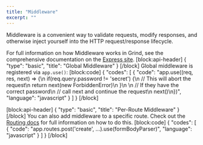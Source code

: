 ```yaml
---
title: "Middleware"
excerpt: ""
---
```

Middleware is a convenient way to validate requests, modify responses, and otherwise inject yourself into the HTTP request/response lifecycle.

For full information on how Middleware works in Grind, see the comprehensive documentation on the [Express site](https://expressjs.com/en/guide/using-middleware.html).
[block:api-header]
{
  "type": "basic",
  "title": "Global Middleware"
}
[/block]
Global middleware is registered via `app.use()`:
[block:code]
{
  "codes": [
    {
      "code": "app.use((req, res, next) => {\n  if(req.query.password != 'secret') {\n    // This will abort the request\n    return next(new ForbiddenError)\n  }\n  \n  // If they have the correct password\n  // call next and continue the request\n  next()\n})",
      "language": "javascript"
    }
  ]
}
[/block]

[block:api-header]
{
  "type": "basic",
  "title": "Per-Route Middleware"
}
[/block]
You can also add middleware to a specific route.  Check out the [Routing docs](doc:routing#section-action) for full information on how to do this. 
[block:code]
{
  "codes": [
    {
      "code": "app.routes.post('create', …).use(formBodyParser)",
      "language": "javascript"
    }
  ]
}
[/block]